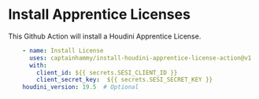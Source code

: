 # Install Apprentice Licenses

This Github Action will install a Houdini Apprentice License.

```yaml
    - name: Install License
      uses: captainhammy/install-houdini-apprentice-license-action@v1
      with:
        client_id: ${{ secrets.SESI_CLIENT_ID }}
        client_secret_key:  ${{ secrets.SESI_SECRET_KEY }}
	houdini_version: 19.5  # Optional

